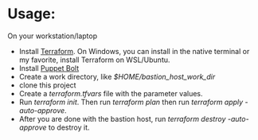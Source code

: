 # Usage:
On your workstation/laptop
* Install [Terraform](https://developer.hashicorp.com/terraform/install). On Windows, you can install in the native terminal or my favorite, install Terraform on WSL/Ubuntu.
* Install [Puppet Bolt](https://www.puppet.com/docs/bolt/latest/bolt_installing.html) 
* Create a work directory, like *$HOME/bastion_host_work_dir*
* clone this project
* Create a *terraform.tfvars* file with the parameter values.
* Run _terraform init_. Then run _terraform plan_ then run _terraform apply -auto-approve_.
* After you are done with the bastion host, run _terraform destroy -auto-approve_ to destroy it.

   
